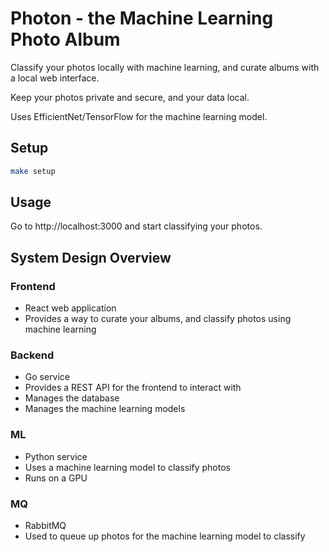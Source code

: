 # Photon - the Machine Learning Photo Album

Classify your photos locally with machine learning, and curate albums with a local web interface.

Keep your photos private and secure, and your data local.

Uses EfficientNet/TensorFlow for the machine learning model.

## Setup

```bash
make setup
```

## Usage

Go to http://localhost:3000 and start classifying your photos.

## System Design Overview

### Frontend
- React web application
- Provides a way to curate your albums, and classify photos using machine learning

### Backend
- Go service
- Provides a REST API for the frontend to interact with
- Manages the database
- Manages the machine learning models

### ML
- Python service
- Uses a machine learning model to classify photos
- Runs on a GPU


### MQ
- RabbitMQ
- Used to queue up photos for the machine learning model to classify
